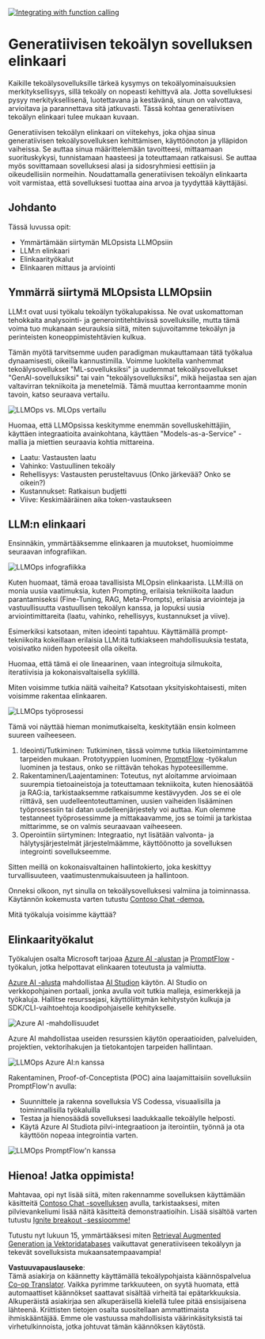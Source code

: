 <!--
CO_OP_TRANSLATOR_METADATA:
{
  "original_hash": "27a5347a5022d5ef0a72ab029b03526a",
  "translation_date": "2025-05-19T23:30:01+00:00",
  "source_file": "14-the-generative-ai-application-lifecycle/README.md",
  "language_code": "fi"
}
-->
[![Integrating with function calling](../../../translated_images/14-lesson-banner.0b85d0b37979269e80a18bb1e758e1ccca0a2195b426a0af666c8ad14aee60b0.fi.png)](https://aka.ms/gen-ai-lesson14-gh?WT.mc_id=academic-105485-koreyst)

# Generatiivisen tekoälyn sovelluksen elinkaari

Kaikille tekoälysovelluksille tärkeä kysymys on tekoälyominaisuuksien merkityksellisyys, sillä tekoäly on nopeasti kehittyvä ala. Jotta sovelluksesi pysyy merkityksellisenä, luotettavana ja kestävänä, sinun on valvottava, arvioitava ja parannettava sitä jatkuvasti. Tässä kohtaa generatiivisen tekoälyn elinkaari tulee mukaan kuvaan.

Generatiivisen tekoälyn elinkaari on viitekehys, joka ohjaa sinua generatiivisen tekoälysovelluksen kehittämisen, käyttöönoton ja ylläpidon vaiheissa. Se auttaa sinua määrittelemään tavoitteesi, mittaamaan suorituskykysi, tunnistamaan haasteesi ja toteuttamaan ratkaisusi. Se auttaa myös sovittamaan sovelluksesi alasi ja sidosryhmiesi eettisiin ja oikeudellisiin normeihin. Noudattamalla generatiivisen tekoälyn elinkaarta voit varmistaa, että sovelluksesi tuottaa aina arvoa ja tyydyttää käyttäjäsi.

## Johdanto

Tässä luvussa opit:

- Ymmärtämään siirtymän MLOpsista LLMOpsiin
- LLM:n elinkaari
- Elinkaarityökalut
- Elinkaaren mittaus ja arviointi

## Ymmärrä siirtymä MLOpsista LLMOpsiin

LLM:t ovat uusi työkalu tekoälyn työkalupakissa. Ne ovat uskomattoman tehokkaita analysointi- ja generointitehtävissä sovelluksille, mutta tämä voima tuo mukanaan seurauksia siitä, miten sujuvoitamme tekoälyn ja perinteisten koneoppimistehtävien kulkua.

Tämän myötä tarvitsemme uuden paradigman mukauttamaan tätä työkalua dynaamisesti, oikeilla kannustimilla. Voimme luokitella vanhemmat tekoälysovellukset "ML-sovelluksiksi" ja uudemmat tekoälysovellukset "GenAI-sovelluksiksi" tai vain "tekoälysovelluksiksi", mikä heijastaa sen ajan valtavirran tekniikoita ja menetelmiä. Tämä muuttaa kerrontaamme monin tavoin, katso seuraava vertailu.

![LLMOps vs. MLOps vertailu](../../../translated_images/01-llmops-shift.82d7bf6eb2d98a01e35f234df654e9aa4ebec89792f274695a5da8dc3f388084.fi.png)

Huomaa, että LLMOpsissa keskitymme enemmän sovelluskehittäjiin, käyttäen integraatioita avainkohtana, käyttäen "Models-as-a-Service" -mallia ja miettien seuraavia kohtia mittareina.

- Laatu: Vastausten laatu
- Vahinko: Vastuullinen tekoäly
- Rehellisyys: Vastausten perusteltavuus (Onko järkevää? Onko se oikein?)
- Kustannukset: Ratkaisun budjetti
- Viive: Keskimääräinen aika token-vastaukseen

## LLM:n elinkaari

Ensinnäkin, ymmärtääksemme elinkaaren ja muutokset, huomioimme seuraavan infografiikan.

![LLMOps infografiikka](../../../translated_images/02-llmops.287de964b5ce9577678b7f053efb3a3c92adf0852c882c5bae94c11b7563e4db.fi.png)

Kuten huomaat, tämä eroaa tavallisista MLOpsin elinkaarista. LLM:illä on monia uusia vaatimuksia, kuten Prompting, erilaisia tekniikoita laadun parantamiseksi (Fine-Tuning, RAG, Meta-Prompts), erilaisia arviointeja ja vastuullisuutta vastuullisen tekoälyn kanssa, ja lopuksi uusia arviointimittareita (laatu, vahinko, rehellisyys, kustannukset ja viive).

Esimerkiksi katsotaan, miten ideointi tapahtuu. Käyttämällä prompt-tekniikoita kokeillaan erilaisia LLM:itä tutkiakseen mahdollisuuksia testata, voisivatko niiden hypoteesit olla oikeita.

Huomaa, että tämä ei ole lineaarinen, vaan integroituja silmukoita, iteratiivisia ja kokonaisvaltaisella syklillä.

Miten voisimme tutkia näitä vaiheita? Katsotaan yksityiskohtaisesti, miten voisimme rakentaa elinkaaren.

![LLMOps työprosessi](../../../translated_images/03-llm-stage-flows.f3b87c210c1fe37084a7b7408877ff1688e2dc565694789820ec259e76d4ed05.fi.png)

Tämä voi näyttää hieman monimutkaiselta, keskitytään ensin kolmeen suureen vaiheeseen.

1. Ideointi/Tutkiminen: Tutkiminen, tässä voimme tutkia liiketoimintamme tarpeiden mukaan. Prototyyppien luominen, [PromptFlow](https://microsoft.github.io/promptflow/index.html?WT.mc_id=academic-105485-koreyst) -työkalun luominen ja testaus, onko se riittävän tehokas hypoteesillemme.
2. Rakentaminen/Laajentaminen: Toteutus, nyt aloitamme arvioimaan suurempia tietoaineistoja ja toteuttamaan tekniikoita, kuten hienosäätöä ja RAG:ia, tarkistaaksemme ratkaisumme kestävyyden. Jos se ei ole riittävä, sen uudelleentoteuttaminen, uusien vaiheiden lisääminen työprosessiin tai datan uudelleenjärjestely voi auttaa. Kun olemme testanneet työprosessimme ja mittakaavamme, jos se toimii ja tarkistaa mittarimme, se on valmis seuraavaan vaiheeseen.
3. Operointiin siirtyminen: Integraatio, nyt lisätään valvonta- ja hälytysjärjestelmät järjestelmäämme, käyttöönotto ja sovelluksen integrointi sovellukseemme.

Sitten meillä on kokonaisvaltainen hallintokierto, joka keskittyy turvallisuuteen, vaatimustenmukaisuuteen ja hallintoon.

Onneksi olkoon, nyt sinulla on tekoälysovelluksesi valmiina ja toiminnassa. Käytännön kokemusta varten tutustu [Contoso Chat -demoa.](https://nitya.github.io/contoso-chat/?WT.mc_id=academic-105485-koreys)

Mitä työkaluja voisimme käyttää?

## Elinkaarityökalut

Työkalujen osalta Microsoft tarjoaa [Azure AI -alustan](https://azure.microsoft.com/solutions/ai/?WT.mc_id=academic-105485-koreys) ja [PromptFlow](https://microsoft.github.io/promptflow/index.html?WT.mc_id=academic-105485-koreyst) -työkalun, jotka helpottavat elinkaaren toteutusta ja valmiutta.

[Azure AI -alusta](https://azure.microsoft.com/solutions/ai/?WT.mc_id=academic-105485-koreys) mahdollistaa [AI Studion](https://ai.azure.com/?WT.mc_id=academic-105485-koreys) käytön. AI Studio on verkkopohjainen portaali, jonka avulla voit tutkia malleja, esimerkkejä ja työkaluja. Hallitse resurssejasi, käyttöliittymän kehitystyön kulkuja ja SDK/CLI-vaihtoehtoja koodipohjaiselle kehitykselle.

![Azure AI -mahdollisuudet](../../../translated_images/04-azure-ai-platform.bf903e8cdf00f73896d804bd8e6bea62f5280498c998271bd5629c1efa8b466f.fi.png)

Azure AI mahdollistaa useiden resurssien käytön operaatioiden, palveluiden, projektien, vektorihakujen ja tietokantojen tarpeiden hallintaan.

![LLMOps Azure AI:n kanssa](../../../translated_images/05-llm-azure-ai-prompt.dc29c0d74b1dd939f7c6cbf28b1fee54b9a846ba04d4068c40134e2627cb7232.fi.png)

Rakentaminen, Proof-of-Conceptista (POC) aina laajamittaisiin sovelluksiin PromptFlow'n avulla:

- Suunnittele ja rakenna sovelluksia VS Codessa, visuaalisilla ja toiminnallisilla työkaluilla
- Testaa ja hienosäädä sovelluksesi laadukkaalle tekoälylle helposti.
- Käytä Azure AI Studiota pilvi-integraatioon ja iterointiin, työnnä ja ota käyttöön nopeaa integrointia varten.

![LLMOps PromptFlow'n kanssa](../../../translated_images/06-llm-promptflow.8f0a6fcbea793a042a3db89ca1db1aa8fd540526958c97b5e894748fb4a87edd.fi.png)

## Hienoa! Jatka oppimista!

Mahtavaa, opi nyt lisää siitä, miten rakennamme sovelluksen käyttämään käsitteitä [Contoso Chat -sovelluksen](https://nitya.github.io/contoso-chat/?WT.mc_id=academic-105485-koreyst) avulla, tarkistaaksesi, miten pilvievankeliumi lisää näitä käsitteitä demonstraatioihin. Lisää sisältöä varten tutustu [Ignite breakout -sessioomme!](https://www.youtube.com/watch?v=DdOylyrTOWg)

Tutustu nyt lukuun 15, ymmärtääksesi miten [Retrieval Augmented Generation ja Vektoridatabases](../15-rag-and-vector-databases/README.md?WT.mc_id=academic-105485-koreyst) vaikuttavat generatiiviseen tekoälyyn ja tekevät sovelluksista mukaansatempaavampia!

**Vastuuvapauslauseke**:  
Tämä asiakirja on käännetty käyttämällä tekoälypohjaista käännöspalvelua [Co-op Translator](https://github.com/Azure/co-op-translator). Vaikka pyrimme tarkkuuteen, on syytä huomata, että automaattiset käännökset saattavat sisältää virheitä tai epätarkkuuksia. Alkuperäistä asiakirjaa sen alkuperäisellä kielellä tulee pitää ensisijaisena lähteenä. Kriittisten tietojen osalta suositellaan ammattimaista ihmiskääntäjää. Emme ole vastuussa mahdollisista väärinkäsityksistä tai virhetulkinnoista, jotka johtuvat tämän käännöksen käytöstä.